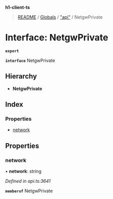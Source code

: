 **h1-client-ts**

> [README](../README.md) / [Globals](../globals.md) / ["api"](../modules/_api_.md) / NetgwPrivate

# Interface: NetgwPrivate

**`export`** 

**`interface`** NetgwPrivate

## Hierarchy

* **NetgwPrivate**

## Index

### Properties

* [network](_api_.netgwprivate.md#network)

## Properties

### network

•  **network**: string

*Defined in api.ts:3641*

**`memberof`** NetgwPrivate
